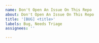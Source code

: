 ```yaml
---
name: Don't Open An Issue On This Repo
about: Don't Open An Issue On This Repo
title: '[BUG] <title>'
labels: Bug, Needs Triage
assignees: ''

---
```


<!--
Note: Please Don't Open An Issue On This Repo. If you are experiencing an issue with the SDK, open an issue with the language specific AWS SDK repo that you are using.
For example, if you are using the GO V2 SDK, open an issue on [that repo.](https://github.com/aws/aws-sdk-go-v2/issues)

After investigation, if your issue is a cross-sdk issue, it will be transferred here.
-->
